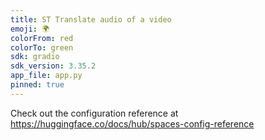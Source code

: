 ```yaml
---
title: ST Translate audio of a video
emoji: 🌍
colorFrom: red
colorTo: green
sdk: gradio
sdk_version: 3.35.2
app_file: app.py
pinned: true
---
```


Check out the configuration reference at https://huggingface.co/docs/hub/spaces-config-reference